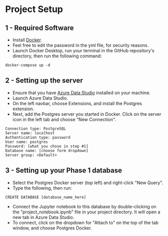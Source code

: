 # Project Setup
## 1 - Required Software
- Install [Docker](https://www.docker.com/products/docker-desktop). 
- Feel free to edit the password in the yml file, for security reasons.
- Launch Docker Desktop, run your terminal in the GitHub repository's directory, then run the following command:
```
docker-compose up -d
```

## 2 - Setting up the server
- Ensure that you have [Azure Data Studio](https://docs.microsoft.com/en-us/sql/azure-data-studio/download-azure-data-studio?view=sql-server-ver15) installed on your machine.
- Launch Azure Data Studio. 
- On the left navbar, choose Extensions, and install the Postgres extension.
- Next, add the Postgres server you started in Docker. Click on the server icon in the left tab and choose "New Connection".
```
Connection type: PostgreSQL
Server name: localhost
Authentication type: password
User name: postgres
Password: [what you chose in step #1]
Database name: [choose form dropdown]
Server group: <Default>
```

## 3 - Setting up your Phase 1 database
- Select the Postgres Docker server (top left) and right-click "New Query". 
- Type the following, then run:
```
CREATE DATABASE [database_name_here]
```
- Connect the Jupyter notebook to this database by double-clicking on the "project_notebook.ipynb" file in your project directory. It will open a new tab in Azure Data Studio.
- To connect, click on the dropdown for "Attach to" on the top of the tab window, and choose Postgres Docker.
